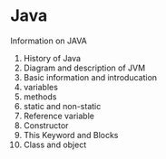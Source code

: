 # Java

Information on JAVA 



1. History of Java
2. Diagram and description of JVM
3. Basic information and introducation 
4. variables
5. methods
6. static and non-static
7. Reference variable
8. Constructor
9. This Keyword and Blocks
10. Class and object
